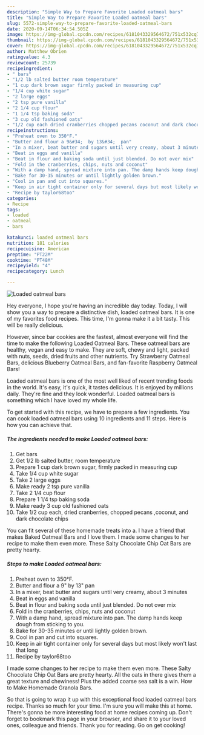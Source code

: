 ```yaml
---
description: "Simple Way to Prepare Favorite Loaded oatmeal bars"
title: "Simple Way to Prepare Favorite Loaded oatmeal bars"
slug: 5572-simple-way-to-prepare-favorite-loaded-oatmeal-bars
date: 2020-09-14T06:34:54.505Z
image: https://img-global.cpcdn.com/recipes/6181043329564672/751x532cq70/loaded-oatmeal-bars-recipe-main-photo.jpg
thumbnail: https://img-global.cpcdn.com/recipes/6181043329564672/751x532cq70/loaded-oatmeal-bars-recipe-main-photo.jpg
cover: https://img-global.cpcdn.com/recipes/6181043329564672/751x532cq70/loaded-oatmeal-bars-recipe-main-photo.jpg
author: Matthew Obrien
ratingvalue: 4.3
reviewcount: 25739
recipeingredient:
- " bars"
- "1/2 lb salted butter room temperature"
- "1 cup dark brown sugar firmly packed in measuring cup"
- "1/4 cup white sugar"
- "2 large eggs"
- "2 tsp pure vanilla"
- "2 1/4 cup flour"
- "1 1/4 tsp baking soda"
- "3 cup old fashioned oats"
- "1/2 cup each dried cranberries chopped pecans coconut and dark chocolate chips"
recipeinstructions:
- "Preheat oven to 350°F."
- "Butter and flour a 9&#34;  by 13&#34;  pan"
- "In a mixer, beat butter and sugars until very creamy, about 3 minutes"
- "Beat in eggs and vanilla"
- "Beat in flour and baking soda until just blended. Do not over mix"
- "Fold in the cranberries, chips, nuts and coconut"
- "With a damp hand, spread mixture into pan. The damp hands keep dough from sticking to you."
- "Bake for 30-35 minutes or until lightly golden brown."
- "Cool in pan and cut into squares."
- "Keep in air tight container only for several days but most likely won&#39;t last that long"
- "Recipe by taylor68too"
categories:
- Recipe
tags:
- loaded
- oatmeal
- bars

katakunci: loaded oatmeal bars 
nutrition: 181 calories
recipecuisine: American
preptime: "PT22M"
cooktime: "PT48M"
recipeyield: "4"
recipecategory: Lunch

---
```



![Loaded oatmeal bars](https://img-global.cpcdn.com/recipes/6181043329564672/751x532cq70/loaded-oatmeal-bars-recipe-main-photo.jpg)

Hey everyone, I hope you're having an incredible day today. Today, I will show you a way to prepare a distinctive dish, loaded oatmeal bars. It is one of my favorites food recipes. This time, I'm gonna make it a bit tasty. This will be really delicious.

However, since bar cookies are the fastest, almost everyone will find the time to make the following Loaded Oatmeal Bars. These oatmeal bars are healthy, vegan and easy to make. They are soft, chewy and light, packed with nuts, seeds, dried fruits and other nutrients. Try Strawberry Oatmeal Bars, delicious Blueberry Oatmeal Bars, and fan-favorite Raspberry Oatmeal Bars!

Loaded oatmeal bars is one of the most well liked of recent trending foods in the world. It's easy, it's quick, it tastes delicious. It is enjoyed by millions daily. They're fine and they look wonderful. Loaded oatmeal bars is something which I have loved my whole life.


To get started with this recipe, we have to prepare a few ingredients. You can cook loaded oatmeal bars using 10 ingredients and 11 steps. Here is how you can achieve that.

<!--inarticleads1-->

##### The ingredients needed to make Loaded oatmeal bars:

1. Get  bars
1. Get 1/2 lb salted butter, room temperature
1. Prepare 1 cup dark brown sugar, firmly packed in measuring cup
1. Take 1/4 cup white sugar
1. Take 2 large eggs
1. Make ready 2 tsp pure vanilla
1. Take 2 1/4 cup flour
1. Prepare 1 1/4 tsp baking soda
1. Make ready 3 cup old fashioned oats
1. Take 1/2 cup each, dried cranberries, chopped pecans ,coconut, and dark chocolate chips


You can fit several of these homemade treats into a. I have a friend that makes Baked Oatmeal Bars and I love them. I made some changes to her recipe to make them even more. These Salty Chocolate Chip Oat Bars are pretty hearty. 

<!--inarticleads2-->

##### Steps to make Loaded oatmeal bars:

1. Preheat oven to 350°F.
1. Butter and flour a 9&#34;  by 13&#34;  pan
1. In a mixer, beat butter and sugars until very creamy, about 3 minutes
1. Beat in eggs and vanilla
1. Beat in flour and baking soda until just blended. Do not over mix
1. Fold in the cranberries, chips, nuts and coconut
1. With a damp hand, spread mixture into pan. The damp hands keep dough from sticking to you.
1. Bake for 30-35 minutes or until lightly golden brown.
1. Cool in pan and cut into squares.
1. Keep in air tight container only for several days but most likely won&#39;t last that long
1. Recipe by taylor68too


I made some changes to her recipe to make them even more. These Salty Chocolate Chip Oat Bars are pretty hearty. All the oats in there gives them a great texture and chewiness! Plus the added coarse sea salt is a win. How to Make Homemade Granola Bars. 

So that is going to wrap it up with this exceptional food loaded oatmeal bars recipe. Thanks so much for your time. I'm sure you will make this at home. There's gonna be more interesting food at home recipes coming up. Don't forget to bookmark this page in your browser, and share it to your loved ones, colleague and friends. Thank you for reading. Go on get cooking!
